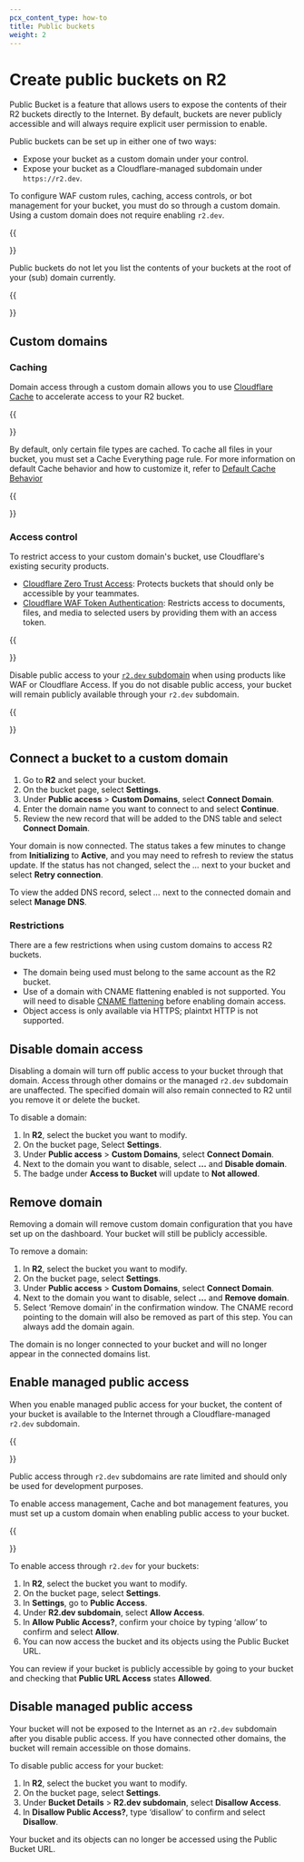 ```yaml
---
pcx_content_type: how-to
title: Public buckets
weight: 2
---
```


# Create public buckets on R2

Public Bucket is a feature that allows users to expose the contents of their R2 buckets directly to the Internet. By default, buckets are never publicly accessible and will always require explicit user permission to enable.

Public buckets can be set up in either one of two ways:

- Expose your bucket as a custom domain under your control.
- Expose your bucket as a Cloudflare-managed subdomain under `https://r2.dev`.

To configure WAF custom rules, caching, access controls, or bot management for your bucket, you must do so through a custom domain.
Using a custom domain does not require enabling `r2.dev`.

{{<Aside type="note">}}

Public buckets do not let you list the contents of your buckets at the root of your (sub) domain currently.

{{</Aside>}}

## Custom domains

### Caching

Domain access through a custom domain allows you to use [Cloudflare Cache](/cache/) to accelerate access to your R2 bucket.

{{<Aside type="note">}}

By default, only certain file types are cached. To cache all files in your bucket, you must set a Cache Everything page rule. For more information on default Cache behavior and how to customize it, refer to [Default Cache Behavior](/cache/concepts/default-cache-behavior/#default-cached-file-extensions)

{{</Aside>}}

### Access control

To restrict access to your custom domain's bucket, use Cloudflare's existing security products.

- [Cloudflare Zero Trust Access](/cloudflare-one/applications/configure-apps): Protects buckets that should only be accessible by your teammates.
- [Cloudflare WAF Token Authentication](/support/firewall/learn-more/configuring-token-authentication/): Restricts access to documents, files, and media to selected users by providing them with an access token.

{{<Aside type="warning">}}

Disable public access to your [`r2.dev` subdomain](#disable-managed-public-access) when using products like WAF or Cloudflare Access. If you do not disable public access, your bucket will remain publicly available through your `r2.dev` subdomain.

{{</Aside>}}

## Connect a bucket to a custom domain

1. Go to **R2** and select your bucket.
2. On the bucket page, select **Settings**.
3. Under **Public access** > **Custom Domains**, select **Connect Domain**.
5. Enter the domain name you want to connect to and select **Continue**.
6. Review the new record that will be added to the DNS table and select **Connect Domain**.

Your domain is now connected. The status takes a few minutes to change from **Initializing** to **Active**, and you may need to refresh to review the status update. If the status has not changed, select the *...* next to your bucket and select **Retry connection**.

To view the added DNS record, select *...* next to the connected domain and select **Manage DNS**.

### Restrictions

There are a few restrictions when using custom domains to access R2 buckets.

* The domain being used must belong to the same account as the R2 bucket.
* Use of a domain with CNAME flattening enabled is not supported. You will need to disable [CNAME flattening](/dns/cname-flattening/) before enabling domain access.
* Object access is only available via HTTPS; plaintxt HTTP is not supported.

## Disable domain access

Disabling a domain will turn off public access to your bucket through that domain. Access through other domains or the managed `r2.dev` subdomain are unaffected.
The specified domain will also remain connected to R2 until you remove it or delete the bucket.

To disable a domain:

1. In **R2**, select the bucket you want to modify.
2. On the bucket page, Select **Settings**.
3. Under **Public access** > **Custom Domains**, select **Connect Domain**.
4. Next to the domain you want to disable, select **...** and **Disable domain**.
5. The badge under **Access to Bucket** will update to **Not allowed**.

## Remove domain

Removing a domain will remove custom domain configuration that you have set up on the dashboard. Your bucket will still be publicly accessible.

To remove a domain:

1. In **R2**, select the bucket you want to modify.
2. On the bucket page, select **Settings**.
3. Under **Public access** > **Custom Domains**, select **Connect Domain**.
4. Next to the domain you want to disable, select **...** and **Remove domain**.
5. Select ‘Remove domain’ in the confirmation window. The CNAME record pointing to the domain will also be removed as part of this step. You can always add the domain again.

The domain is no longer connected to your bucket and will no longer appear in the connected domains list.

## Enable managed public access

When you enable managed public access for your bucket, the content of your bucket is available to the Internet through a Cloudflare-managed `r2.dev` subdomain.

{{<Aside type="note">}}

Public access through `r2.dev` subdomains are rate limited and should only be used for development purposes.

To enable access management, Cache and bot management features, you must set up a custom domain when enabling public access to your bucket.

{{</Aside>}}

To enable access through `r2.dev` for your buckets:

1. In **R2**, select the bucket you want to modify.
3. On the bucket page, select **Settings**.
4. In **Settings**, go to **Public Access**.
5. Under **R2.dev subdomain**, select **Allow Access**.
6. In **Allow Public Access?**, confirm your choice by typing ‘allow’ to confirm and select **Allow**.
7. You can now access the bucket and its objects using the Public Bucket URL.

You can review if your bucket is publicly accessible by going to your bucket and checking that **Public URL Access** states **Allowed**.

## Disable managed public access

Your bucket will not be exposed to the Internet as an `r2.dev` subdomain after you disable public access. If you have connected other domains, the bucket will remain accessible on those domains.

To disable public access for your bucket:

1. In **R2**, select the bucket you want to modify.
2. On the bucket page, select **Settings**.
3. Under **Bucket Details** > **R2.dev subdomain**, select **Disallow Access**.
4. In **Disallow Public Access?**, type ‘disallow’ to confirm and select **Disallow**.

Your bucket and its objects can no longer be accessed using the Public Bucket URL. 
